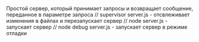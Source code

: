 Простой сервер, который принимает запросы и возвращает сообщение, переданное в параметре запроса
// supervisor server.js - отсвлеживает изменения в файлах и перезапускает сервер
// node server.js - запускает сервер
// node debug server.js - запускает сервер в режиме отладки
